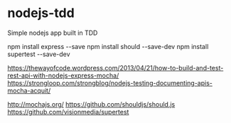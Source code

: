 # nodejs-tdd
Simple nodejs app built in TDD


npm install express --save
npm install should --save-dev
npm install supertest --save-dev


https://thewayofcode.wordpress.com/2013/04/21/how-to-build-and-test-rest-api-with-nodejs-express-mocha/
https://strongloop.com/strongblog/nodejs-testing-documenting-apis-mocha-acquit/

http://mochajs.org/
https://github.com/shouldjs/should.js
https://github.com/visionmedia/supertest
